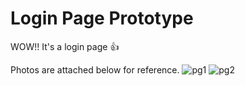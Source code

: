 # Login Page Prototype

WOW!! It's a login page 👍

Photos are attached below for reference.
![pg1](https://user-images.githubusercontent.com/91846414/190893603-e14ecfe7-656a-4738-ba43-191188e96764.png)
![pg2](https://user-images.githubusercontent.com/91846414/190893604-d0703343-8095-47fc-8fbb-a1898f9c879a.png)


